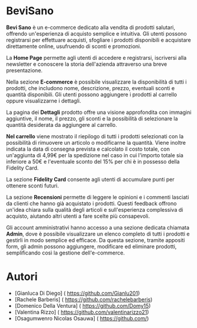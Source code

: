 # BeviSano
**Bevi Sano** è un e-commerce dedicato alla vendita di prodotti salutari, offrendo un'esperienza di acquisto semplice e intuitiva. Gli utenti possono registrarsi per effettuare acquisti, sfogliare i prodotti disponibili e acquistare direttamente online, usufruendo di sconti e promozioni.

La **Home Page** permette agli utenti di accedere e registrarsi, iscriversi alla newsletter e conoscere la storia dell'azienda attraverso una breve presentazione.

Nella sezione **E-commerce** è possibile visualizzare la disponibilità di tutti i prodotti, che includono nome, descrizione, prezzo, eventuali sconti e quantità disponibili. Gli utenti possono aggiungere i prodotti al carrello oppure visualizzarne i dettagli.

La pagina dei **Dettagli** prodotto offre una visione approfondita con immagini aggiuntive, il nome, il prezzo, gli sconti e la possibilità di selezionare la quantità desiderata da aggiungere al carrello.

**Nel carrello** viene mostrato il riepilogo di tutti i prodotti selezionati con la possibilità di rimuovere un articolo o modificarne la quantità. Viene inoltre indicata la data di consegna prevista e calcolato il costo totale, con un'aggiunta di 4,99€ per la spedizione nel caso in cui l'importo totale sia inferiore a 50€ e l'eventuale sconto del 15% per chi è in possesso della Fidelity Card.

La sezione **Fidelity Card** consente agli utenti di accumulare punti per ottenere sconti futuri.

La sezione **Recensioni** permette di leggere le opinioni e i commenti lasciati da clienti che hanno già acquistato i prodotti. Questi feedback offrono un'idea chiara sulla qualità degli articoli e sull'esperienza complessiva di acquisto, aiutando altri utenti a fare scelte più consapevoli. 

Gli account amministrativi hanno accesso a una sezione dedicata chiamata **Admin**, dove è possibile visualizzare un elenco completo di tutti i prodotti e gestirli in modo semplice ed efficace. Da questa sezione, tramite appositi form, gli admin possono aggiungere, modificare ed eliminare prodotti, semplificando così la gestione dell'e-commerce.

 # Autori
- [Gianluca Di Diego] ( https://github.com/Gianlu201)
- [Rachele Barberis] ( https://github.com/rachelebarberis)
- [Domenico Della Ventura] ( https://github.com/Domy15)
- [Valentina Rizzo] ( https://github.com/valentinarizzo21)
- [Osagumwenro Nicolas Osauwa] ( https://github.com/)
